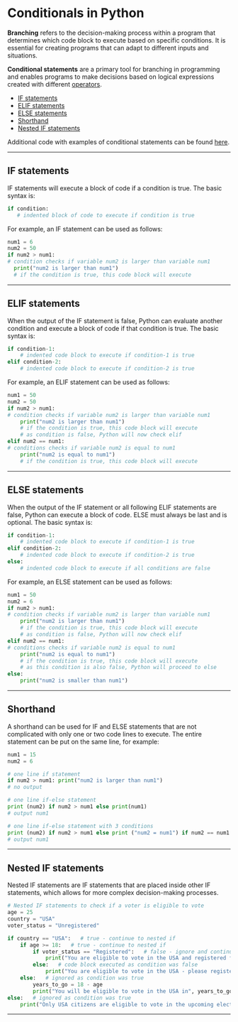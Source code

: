 # Conditionals in Python

**Branching** refers to the decision-making process within a program that determines which code block to execute based on specific conditions. It is essential for creating programs that can adapt to different inputs and situations.

**Conditional statements** are a primary tool for branching in programming and enables programs to make decisions based on logical expressions created with different [operators](/4-Python-operators.md).

- [IF statements](#if-statements)
- [ELIF statements](#elif-statements)
- [ELSE statements](#else-statements)
- [Shorthand](#shorthand)
- [Nested IF statements](#nested-if-statements)

Additional code with examples of conditional statements can be found [here](/code/conditional-statements.py).

---

## IF statements

IF statements will execute a block of code if a condition is true. The basic syntax is:

```python
if condition:
   # indented block of code to execute if condition is true
```

For example, an IF statement can be used as follows:

```python
num1 = 6
num2 = 50
if num2 > num1:
# condition checks if variable num2 is larger than variable num1
  print("num2 is larger than num1")
  # if the condition is true, this code block will execute
```

---

## ELIF statements

When the output of the IF statement is false, Python can evaluate another condition and execute a block of code if that condition is true. The basic syntax is:

```python
if condition-1:
    # indented code block to execute if condition-1 is true
elif condition-2:
    # indented code block to execute if condition-2 is true
```

For example, an ELIF statement can be used as follows:

```python
num1 = 50
num2 = 50
if num2 > num1:
# condition checks if variable num2 is larger than variable num1
    print("num2 is larger than num1")
    # if the condition is true, this code block will execute
    # as condition is false, Python will now check elif
elif num2 == num1:
# conditions checks if variable num2 is equal to num1
    print("num2 is equal to num1")
    # if the condition is true, this code block will execute
```

---

## ELSE statements

When the output of the IF statement or all following ELIF statements are false, Python can execute a block of code. ELSE must always be last and is optional. The basic syntax is:

```python
if condition-1:
    # indented code block to execute if condition-1 is true
elif condition-2:
    # indented code block to execute if condition-2 is true
else:
    # indented code block to execute if all conditions are false
```

For example, an ELSE statement can be used as follows:

```python
num1 = 50
num2 = 6
if num2 > num1:
# condition checks if variable num2 is larger than variable num1
    print("num2 is larger than num1")
    # if the condition is true, this code block will execute
    # as condition is false, Python will now check elif
elif num2 == num1:
# conditions checks if variable num2 is equal to num1
    print("num2 is equal to num1")
    # if the condition is true, this code block will execute
    # as this condition is also false, Python will proceed to else
else:
    print("num2 is smaller than num1")
```

---

## Shorthand

A shorthand can be used for IF and ELSE statements that are not complicated with only one or two code lines to execute. The entire statement can be put on the same line, for example:

```python
num1 = 15
num2 = 6

# one line if statement
if num2 > num1: print("num2 is larger than num1")
# no output

# one line if-else statement
print (num2) if num2 > num1 else print(num1)
# output num1

# one line if-else statement with 3 conditions
print (num2) if num2 > num1 else print ("num2 = num1") if num2 == num1 else print (num1)
# output num1
```

---

## Nested IF statements

Nested IF statements are IF statements that are placed inside other IF statements, which allows for more complex decision-making processes.

```python
# Nested IF statements to check if a voter is eligible to vote
age = 25
country = "USA"
voter_status = "Unregistered"

if country == "USA":   # true - continue to nested if
    if age >= 18:   # true - continue to nested if
        if voter_status == "Registered":   # false - ignore and continue to else
            print("You are eligible to vote in the USA and registered for the upcoming elections.")
        else:   # code block executed as condition was false
            print("You are eligible to vote in the USA - please register to vote in the upcoming elections.")
    else:   # ignored as condition was true
        years_to_go = 18 - age
        print("You will be eligible to vote in the USA in", years_to_go, "years.")
else:   # ignored as condition was true
    print("Only USA citizens are eligible to vote in the upcoming elections.")
```

---
